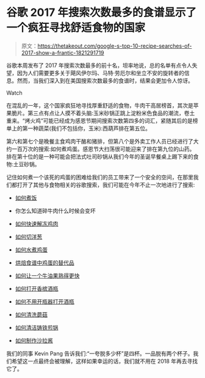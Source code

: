 # 谷歌 2017 年搜索次数最多的食谱显示了一个疯狂寻找舒适食物的国家

> 原文：<https://thetakeout.com/google-s-top-10-recipe-searches-of-2017-show-a-frantic-1821291719>

谷歌本周发布了 2017 年搜索次数最多的前十名，坦率地说，总的名单有点令人失望，因为人们需要更多关于飓风伊尔玛、马特·劳厄尔和坐立不安的旋转者的信息。然而，当我们深入到在美国搜索次数最多的食谱时，结果会更加令人惊讶。

Watch

在混乱的一年，这个国家疯狂地寻找厚重舒适的食物，牛肉干高居榜首，其次是苹果脆片。第三点有点让人摸不着头脑:玉米砂锅正跳上淀粉米色食品的潮流，卷土重来。“烤火鸡”可能已经成为感恩节期间搜索次数第四多的词汇，紧随其后的是榜单上的第一种蔬菜(我们不包括你，玉米):西葫芦排在第五位。

第六和第七个是晚餐主食鸡肉干酪和猪排，但第八个是外卖工作人员已经进行了大约一百万次的搜索:如何煮鸡蛋。感恩节大扫荡很可能迎来了排在第九位的山药。排在第十位的是一种可能会把法式吐司砂锅从我们今年的圣诞早餐桌上踢下来的食物:土豆砂锅。

记住如何煮一个该死的鸡蛋的困难给我们的员工带来了一个安全的空间，在那里我们都打开了其他与食物相关的谷歌搜索，我们可能在今年不止一次地进行了搜索:

*   [如何煮饭](https://www.google.com/search?q=how+to+cook+rice&oq=how+to+cook+rice)

*   你怎么知道碎牛肉什么时候会变坏
*   [如何快速解冻鸡肉](https://www.google.com/search?q=How+to+defrost+chicken+fast)

*   [如何切洋葱](https://www.google.com/search?q=How+to+chop+an+onion)

*   [如何水煮鸡蛋](https://www.google.com/search?q=How+to+poach+eggs)

*   [烘焙食谱中鸡蛋的替代品](https://www.google.com/search?q=What%E2%80%99s+a+substitute+for+eggs+in+a+baking+recipe)

*   [如何让一个牛油果熟得更快](https://www.google.com/search?q=How+to+ripen+an+avocado+faster)

*   [如何打开香槟酒瓶](https://www.google.com/search?q=How+to+open+a+champagne+bottle)

*   [如何不用开瓶器打开酒瓶](https://www.google.com/search?q=How+to+open+a+wine+bottle+without+an+opener)
*   [如何清洗蘑菇](https://www.google.com/search?q=How+to+clean+mushrooms)

*   [如何清洁铸铁煎锅](https://www.google.com/search?q=How+to+clean+cast+iron+skillet)

*   [如何制作沙拉酱](https://www.google.com/search?q=How+to+make+salad+dressing)

我们的同事 Kevin Pang 告诉我们:“一夸脱多少杯”是四杯。一品脱有两个杯子。我们希望这一点最终会被理解，这样如果幸运的话，我们就不用在 2018 年再去寻找它了。